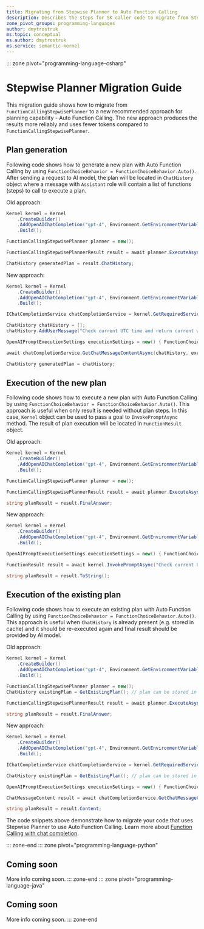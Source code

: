 ```yaml
---
title: Migrating from Stepwise Planner to Auto Function Calling
description: Describes the steps for SK caller code to migrate from Stepwise Planner to Auto Function Calling.
zone_pivot_groups: programming-languages
author: dmytrostruk
ms.topic: conceptual
ms.author: dmytrostruk
ms.service: semantic-kernel
---
```

::: zone pivot="programming-language-csharp"
# Stepwise Planner Migration Guide
This migration guide shows how to migrate from `FunctionCallingStepwisePlanner` to a new recommended approach for planning capability - Auto Function Calling. The new approach produces the results more reliably and uses fewer tokens compared to `FunctionCallingStepwisePlanner`.

## Plan generation
Following code shows how to generate a new plan with Auto Function Calling by using `FunctionChoiceBehavior = FunctionChoiceBehavior.Auto()`. After sending a request to AI model, the plan will be located in `ChatHistory` object where a message with `Assistant` role will contain a list of functions (steps) to call to execute a plan.

Old approach:
```csharp
Kernel kernel = Kernel
    .CreateBuilder()
    .AddOpenAIChatCompletion("gpt-4", Environment.GetEnvironmentVariable("OpenAI__ApiKey"))
    .Build();

FunctionCallingStepwisePlanner planner = new();

FunctionCallingStepwisePlannerResult result = await planner.ExecuteAsync(kernel, "Check current UTC time and return current weather in Boston city.");

ChatHistory generatedPlan = result.ChatHistory;
```

New approach:
```csharp
Kernel kernel = Kernel
    .CreateBuilder()
    .AddOpenAIChatCompletion("gpt-4", Environment.GetEnvironmentVariable("OpenAI__ApiKey"))
    .Build();

IChatCompletionService chatCompletionService = kernel.GetRequiredService<IChatCompletionService>();

ChatHistory chatHistory = [];
chatHistory.AddUserMessage("Check current UTC time and return current weather in Boston city.");

OpenAIPromptExecutionSettings executionSettings = new() { FunctionChoiceBehavior = FunctionChoiceBehavior.Auto() };

await chatCompletionService.GetChatMessageContentAsync(chatHistory, executionSettings, kernel);

ChatHistory generatedPlan = chatHistory;
```

## Execution of the new plan
Following code shows how to execute a new plan with Auto Function Calling by using `FunctionChoiceBehavior = FunctionChoiceBehavior.Auto()`. This approach is useful when only result is needed without plan steps. In this case, `Kernel` object can be used to pass a goal to `InvokePromptAsync` method. The result of plan execution will be located in `FunctionResult` object.

Old approach:
```csharp
Kernel kernel = Kernel
    .CreateBuilder()
    .AddOpenAIChatCompletion("gpt-4", Environment.GetEnvironmentVariable("OpenAI__ApiKey"))
    .Build();

FunctionCallingStepwisePlanner planner = new();

FunctionCallingStepwisePlannerResult result = await planner.ExecuteAsync(kernel, "Check current UTC time and return current weather in Boston city.");

string planResult = result.FinalAnswer;
```

New approach:
```csharp
Kernel kernel = Kernel
    .CreateBuilder()
    .AddOpenAIChatCompletion("gpt-4", Environment.GetEnvironmentVariable("OpenAI__ApiKey"))
    .Build();

OpenAIPromptExecutionSettings executionSettings = new() { FunctionChoiceBehavior = FunctionChoiceBehavior.Auto() };

FunctionResult result = await kernel.InvokePromptAsync("Check current UTC time and return current weather in Boston city.", new(executionSettings));

string planResult = result.ToString();
```

## Execution of the existing plan
Following code shows how to execute an existing plan with Auto Function Calling by using `FunctionChoiceBehavior = FunctionChoiceBehavior.Auto()`. This approach is useful when `ChatHistory` is already present (e.g. stored in cache) and it should be re-executed again and final result should be provided by AI model.

Old approach:
```csharp
Kernel kernel = Kernel
    .CreateBuilder()
    .AddOpenAIChatCompletion("gpt-4", Environment.GetEnvironmentVariable("OpenAI__ApiKey"))
    .Build();

FunctionCallingStepwisePlanner planner = new();
ChatHistory existingPlan = GetExistingPlan(); // plan can be stored in database for reusability.

FunctionCallingStepwisePlannerResult result = await planner.ExecuteAsync(kernel, "Check current UTC time and return current weather in Boston city.", existingPlan);

string planResult = result.FinalAnswer;
```

New approach:
```csharp
Kernel kernel = Kernel
    .CreateBuilder()
    .AddOpenAIChatCompletion("gpt-4", Environment.GetEnvironmentVariable("OpenAI__ApiKey"))
    .Build();

IChatCompletionService chatCompletionService = kernel.GetRequiredService<IChatCompletionService>();

ChatHistory existingPlan = GetExistingPlan(); // plan can be stored in database for reusability.

OpenAIPromptExecutionSettings executionSettings = new() { FunctionChoiceBehavior = FunctionChoiceBehavior.Auto() };

ChatMessageContent result = await chatCompletionService.GetChatMessageContentAsync(existingPlan, executionSettings, kernel);

string planResult = result.Content;
```

The code snippets above demonstrate how to migrate your code that uses Stepwise Planner to use Auto Function Calling. Learn more about [Function Calling with chat completion](../../concepts/ai-services/chat-completion/function-calling/index.md).

::: zone-end
::: zone pivot="programming-language-python"
## Coming soon
More info coming soon.
::: zone-end
::: zone pivot="programming-language-java"
## Coming soon
More info coming soon.
::: zone-end
